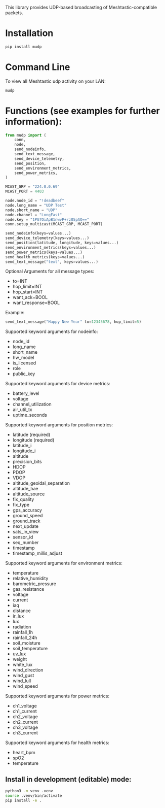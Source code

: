 This library provides UDP-based broadcasting of Meshtastic-compatible packets.

# Installation

```bash
pip install mudp
```

# Command Line

To view all Meshtastic udp activity on your LAN:
```bash
mudp
```

# Functions (see examples for further information):

```python
from mudp import (
    conn,
    node,
    send_nodeinfo,
    send_text_message,
    send_device_telemetry,
    send_position,
    send_environment_metrics,
    send_power_metrics,
)

MCAST_GRP = "224.0.0.69"
MCAST_PORT = 4403

node.node_id = "!deadbeef"
node.long_name = "UDP Test"
node.short_name = "UDP"
node.channel = "LongFast"
node.key = "1PG7OiApB1nwvP+rz05pAQ=="
conn.setup_multicast(MCAST_GRP, MCAST_PORT)

send_nodeinfo(keys=values...)
send_device_telemetry(keys=values...)
send_position(latitude, longitude, keys=values...)
send_environment_metrics(keys=values...)
send_power_metrics(keys=values...)
send_health_metrics(keys=values...)
send_text_message("text", keys=values...)
```

Optional Arguments for all message types:

- to=INT
- hop_limit=INT
- hop_start=INT
- want_ack=BOOL
- want_response=BOOL

Example:
```python
send_text_message("Happy New Year" to=12345678, hop_limit=5)
```

Supported keyword arguments for nodeinfo:

- node_id
- long_name
- short_name
- hw_model
- is_licensed
- role
- public_key

Supported keyword arguments for device metrics:

 - battery_level
 - voltage
 - channel_utilization
 - air_util_tx
 - uptime_seconds

Supported keyword arguments for position metrics:

- latitude (required)
- longitude (required)
- latitude_i
- longitude_i
- altitude
- precision_bits
- HDOP
- PDOP
- VDOP
- altitude_geoidal_separation
- altitude_hae
- altitude_source
- fix_quality
- fix_type
- gps_accuracy
- ground_speed
- ground_track
- next_update
- sats_in_view
- sensor_id
- seq_number
- timestamp
- timestamp_millis_adjust

Supported keyword arguments for environment metrics:

- temperature
- relative_humidity
- barometric_pressure
- gas_resistance
- voltage
- current
- iaq
- distance
- ir_lux
- lux
- radiation
- rainfall_1h
- rainfall_24h
- soil_moisture
- soil_temperature
- uv_lux
- weight
- white_lux
- wind_direction
- wind_gust
- wind_lull
- wind_speed

Supported keyword arguments for power metrics:

 - ch1_voltage
 - ch1_current
 - ch2_voltage
 - ch2_current
 - ch3_voltage
 - ch3_current

Supported keyword arguments for health metrics:
 
 - heart_bpm
 - spO2
 - temperature



## Install in development (editable) mode:
```bash
python3 -m venv .venv
source .venv/bin/activate
pip install -e .
```